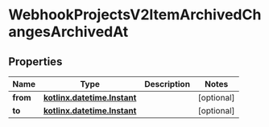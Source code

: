 
# WebhookProjectsV2ItemArchivedChangesArchivedAt

## Properties
Name | Type | Description | Notes
------------ | ------------- | ------------- | -------------
**from** | [**kotlinx.datetime.Instant**](kotlinx.datetime.Instant.md) |  |  [optional]
**to** | [**kotlinx.datetime.Instant**](kotlinx.datetime.Instant.md) |  |  [optional]



